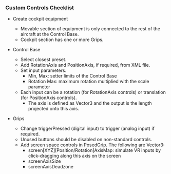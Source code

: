 ### Custom Controls Checklist

- Create cockpit equipment
  - Movable section of equipment is only connected to the rest of the aircraft at the Control Base.
  - Cockpit section has one or more Grips.

- Control Base
  - Select closest preset.
  - Add RotationAxis and PositionAxis, if required, from XML file.
  - Set input parameters.
    - Min, Max: setter limits of the Control Base
    - Rotation Max: maximum rotation multiplied with the scale parameter
  - Each input can be a rotation (for RotationAxis controls) or translation (for PositionAxis controls).
    - The axis is defined as Vector3 and the output is the length projected onto this axis.

- Grips
  - Change triggerPressed (digital input) to trigger (analog input) if required.
  - Unused buttons should be disabled on non-standard controls.
  - Add screen space controls in PosedGrip. The following are Vector3:
    - screen[XYZ]\[Position/Rotation]AxisMap: simulate VR inputs by click-dragging along this axis on the screen
    - screenAxisSize
    - screenAxisDeadzone
